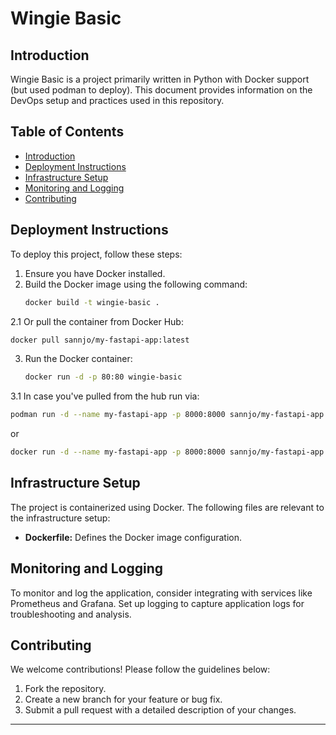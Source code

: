 
# Wingie Basic

## Introduction

Wingie Basic is a project primarily written in Python with Docker support (but used podman to deploy). This document provides information on the DevOps setup and practices used in this repository.

## Table of Contents

- [Introduction](#introduction)
- [Deployment Instructions](#deployment-instructions)
- [Infrastructure Setup](#infrastructure-setup)
- [Monitoring and Logging](#monitoring-and-logging)
- [Contributing](#contributing)



## Deployment Instructions

To deploy this project, follow these steps:

1. Ensure you have Docker installed.
2. Build the Docker image using the following command:
   ```bash
   docker build -t wingie-basic .
   ```
2.1 Or pull the container from Docker Hub:
   ```bash
docker pull sannjo/my-fastapi-app:latest
   ```
3. Run the Docker container:
   ```bash
   docker run -d -p 80:80 wingie-basic
   ```
3.1 In case you've pulled from the hub run via:
   ```bash
podman run -d --name my-fastapi-app -p 8000:8000 sannjo/my-fastapi-app:latest

   ```
or
   ```bash
docker run -d --name my-fastapi-app -p 8000:8000 sannjo/my-fastapi-app:latest
   ```


## Infrastructure Setup

The project is containerized using Docker. The following files are relevant to the infrastructure setup:

- **Dockerfile:** Defines the Docker image configuration.

## Monitoring and Logging

To monitor and log the application, consider integrating with services like Prometheus and Grafana. Set up logging to capture application logs for troubleshooting and analysis.

## Contributing

We welcome contributions! Please follow the guidelines below:

1. Fork the repository.
2. Create a new branch for your feature or bug fix.
3. Submit a pull request with a detailed description of your changes.


---

